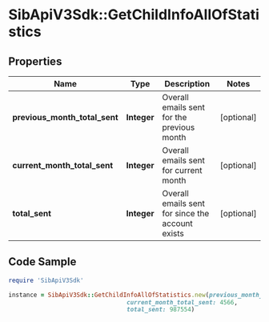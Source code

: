 # SibApiV3Sdk::GetChildInfoAllOfStatistics

## Properties

Name | Type | Description | Notes
------------ | ------------- | ------------- | -------------
**previous_month_total_sent** | **Integer** | Overall emails sent for the previous month | [optional] 
**current_month_total_sent** | **Integer** | Overall emails sent for current month | [optional] 
**total_sent** | **Integer** | Overall emails sent for since the account exists | [optional] 

## Code Sample

```ruby
require 'SibApiV3Sdk'

instance = SibApiV3Sdk::GetChildInfoAllOfStatistics.new(previous_month_total_sent: 7654,
                                 current_month_total_sent: 4566,
                                 total_sent: 987554)
```


